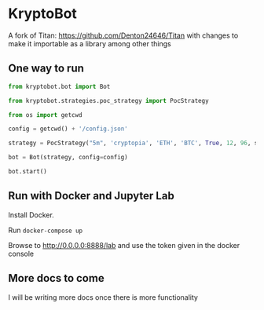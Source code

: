 # KryptoBot

A fork of Titan: https://github.com/Denton24646/Titan with changes to make it importable as a library among other things

## One way to run

```python
from kryptobot.bot import Bot

from kryptobot.strategies.poc_strategy import PocStrategy

from os import getcwd

config = getcwd() + '/config.json'

strategy = PocStrategy("5m", 'cryptopia', 'ETH', 'BTC', True, 12, 96, sim_balance=10)

bot = Bot(strategy, config=config)

bot.start()

```

## Run with Docker and Jupyter Lab

Install Docker.

Run `docker-compose up`

Browse to http://0.0.0.0:8888/lab and use the token given in the docker console

## More docs to come

I will be writing more docs once there is more functionality
